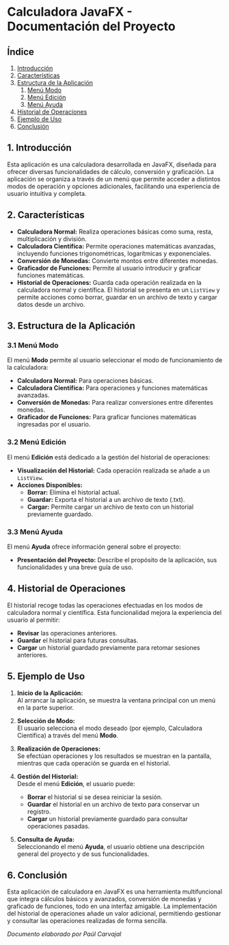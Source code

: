 # Calculadora JavaFX - Documentación del Proyecto

## Índice
1. [Introducción](#1-introducción)
2. [Características](#2-características)
3. [Estructura de la Aplicación](#4-estructura-de-la-aplicación)
   1. [Menú Modo](#31-menú-modo)
   2. [Menú Edición](#32-menú-edición)
   3. [Menú Ayuda](#33-menú-ayuda)
4. [Historial de Operaciones](#4-historial-de-operaciones)
5. [Ejemplo de Uso](#5-ejemplo-de-uso)
6. [Conclusión](#6-conclusión)

## 1. Introducción
Esta aplicación es una calculadora desarrollada en JavaFX, diseñada para ofrecer diversas funcionalidades de cálculo, conversión y graficación. La aplicación se organiza a través de un menú que permite acceder a distintos modos de operación y opciones adicionales, facilitando una experiencia de usuario intuitiva y completa.

## 2. Características
- **Calculadora Normal:** Realiza operaciones básicas como suma, resta, multiplicación y división.
- **Calculadora Científica:** Permite operaciones matemáticas avanzadas, incluyendo funciones trigonométricas, logarítmicas y exponenciales.
- **Conversión de Monedas:** Convierte montos entre diferentes monedas.
- **Graficador de Funciones:** Permite al usuario introducir y graficar funciones matemáticas.
- **Historial de Operaciones:** Guarda cada operación realizada en la calculadora normal y científica. El historial se presenta en un `ListView` y permite acciones como borrar, guardar en un archivo de texto y cargar datos desde un archivo.

## 3. Estructura de la Aplicación

### 3.1 Menú Modo
El menú **Modo** permite al usuario seleccionar el modo de funcionamiento de la calculadora:
- **Calculadora Normal:** Para operaciones básicas.
- **Calculadora Científica:** Para operaciones y funciones matemáticas avanzadas.
- **Conversión de Monedas:** Para realizar conversiones entre diferentes monedas.
- **Graficador de Funciones:** Para graficar funciones matemáticas ingresadas por el usuario.

### 3.2 Menú Edición
El menú **Edición** está dedicado a la gestión del historial de operaciones:
- **Visualización del Historial:** Cada operación realizada se añade a un `ListView`.
- **Acciones Disponibles:**
  - **Borrar:** Elimina el historial actual.
  - **Guardar:** Exporta el historial a un archivo de texto (.txt).
  - **Cargar:** Permite cargar un archivo de texto con un historial previamente guardado.

### 3.3 Menú Ayuda
El menú **Ayuda** ofrece información general sobre el proyecto:
- **Presentación del Proyecto:** Describe el propósito de la aplicación, sus funcionalidades y una breve guía de uso.

## 4. Historial de Operaciones
El historial recoge todas las operaciones efectuadas en los modos de calculadora normal y científica. Esta funcionalidad mejora la experiencia del usuario al permitir:
- **Revisar** las operaciones anteriores.
- **Guardar** el historial para futuras consultas.
- **Cargar** un historial guardado previamente para retomar sesiones anteriores.

## 5. Ejemplo de Uso
1. **Inicio de la Aplicación:**  
   Al arrancar la aplicación, se muestra la ventana principal con un menú en la parte superior.

2. **Selección de Modo:**  
   El usuario selecciona el modo deseado (por ejemplo, Calculadora Científica) a través del menú **Modo**.

3. **Realización de Operaciones:**  
   Se efectúan operaciones y los resultados se muestran en la pantalla, mientras que cada operación se guarda en el historial.

4. **Gestión del Historial:**  
   Desde el menú **Edición**, el usuario puede:
   - **Borrar** el historial si se desea reiniciar la sesión.
   - **Guardar** el historial en un archivo de texto para conservar un registro.
   - **Cargar** un historial previamente guardado para consultar operaciones pasadas.

5. **Consulta de Ayuda:**  
   Seleccionando el menú **Ayuda**, el usuario obtiene una descripción general del proyecto y de sus funcionalidades.

## 6. Conclusión
Esta aplicación de calculadora en JavaFX es una herramienta multifuncional que integra cálculos básicos y avanzados, conversión de monedas y graficado de funciones, todo en una interfaz amigable. La implementación del historial de operaciones añade un valor adicional, permitiendo gestionar y consultar las operaciones realizadas de forma sencilla.  

*Documento elaborado por Paúl Carvajal*
